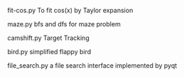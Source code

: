 fit-cos.py    To fit cos(x) by Taylor expansion

maze.py       bfs and dfs for maze problem

camshift.py   Target Tracking

bird.py       simplified flappy bird

file_search.py	a file search interface implemented by pyqt
